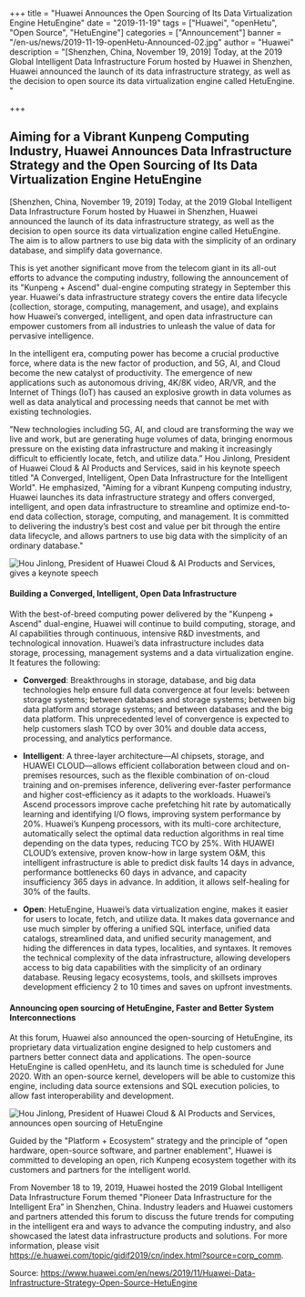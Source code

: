 +++
title = "Huawei Announces the Open Sourcing of Its Data Virtualization Engine HetuEngine"
date = "2019-11-19"
tags = ["Huawei", "openHetu", "Open Source", "HetuEngine"]
categories = ["Announcement"]
banner = "/en-us/news/2019-11-19-openHetu-Announced-02.jpg"
author = "Huawei"
description = "[Shenzhen, China, November 19, 2019] Today, at the 2019 Global Intelligent Data Infrastructure Forum hosted by Huawei in Shenzhen, Huawei announced the launch of its data infrastructure strategy, as well as the decision to open source its data virtualization engine called HetuEngine. "

+++

## Aiming for a Vibrant Kunpeng Computing Industry, Huawei Announces Data Infrastructure Strategy and the Open Sourcing of Its Data Virtualization Engine HetuEngine

[Shenzhen, China, November 19, 2019] Today, at the 2019 Global Intelligent Data Infrastructure Forum hosted by Huawei in Shenzhen, Huawei announced the launch of its data infrastructure strategy, as well as the decision to open source its data virtualization engine called HetuEngine. The aim is to allow partners to use big data with the simplicity of an ordinary database, and simplify data governance.

This is yet another significant move from the telecom giant in its all-out efforts to advance the computing industry, following the announcement of its "Kunpeng + Ascend" dual-engine computing strategy in September this year. Huawei's data infrastructure strategy covers the entire data lifecycle (collection, storage, computing, management, and usage), and explains how Huawei’s converged, intelligent, and open data infrastructure can empower customers from all industries to unleash the value of data for pervasive intelligence.

In the intelligent era, computing power has become a crucial productive force, where data is the new factor of production, and 5G, AI, and Cloud become the new catalyst of productivity. The emergence of new applications such as autonomous driving, 4K/8K video, AR/VR, and the Internet of Things (IoT) has caused an explosive growth in data volumes as well as data analytical and processing needs that cannot be met with existing technologies.

"New technologies including 5G, AI, and cloud are transforming the way we live and work, but are generating huge volumes of data, bringing enormous pressure on the existing data infrastructure and making it increasingly difficult to efficiently locate, fetch, and utilize data.” Hou Jinlong, President of Huawei Cloud & AI Products and Services, said in his keynote speech titled "A Converged, Intelligent, Open Data Infrastructure for the Intelligent World". He emphasized, "Aiming for a vibrant Kunpeng computing industry, Huawei launches its data infrastructure strategy and offers converged, intelligent, and open data infrastructure to streamline and optimize end-to-end data collection, storage, computing, and management. It is committed to delivering the industry’s best cost and value per bit through the entire data lifecycle, and allows partners to use big data with the simplicity of an ordinary database."

![Hou Jinlong, President of Huawei Cloud & AI Products and Services, gives a keynote speech](<img src="/en-us/news/2019-11-19-openHetu-Announced-01.jpg" style="width:100%;">)

#### Building a Converged, Intelligent, Open Data Infrastructure

With the best-of-breed computing power delivered by the "Kunpeng + Ascend" dual-engine, Huawei will continue to build computing, storage, and AI capabilities through continuous, intensive R&D investments, and technological innovation. Huawei’s data infrastructure includes data storage, processing, management systems and a data virtualization engine. It features the following:

- **Converged**: Breakthroughs in storage, database, and big data technologies help ensure full data convergence at four levels: between storage systems; between databases and storage systems; between big data platform and storage systems; and between databases and the big data platform. This unprecedented level of convergence is expected to help customers slash TCO by over 30% and double data access, processing, and analytics performance.

- **Intelligent**: A three-layer architecture—AI chipsets, storage, and HUAWEI CLOUD—allows efficient collaboration between cloud and on-premises resources, such as the flexible combination of on-cloud training and on-premises inference, delivering ever-faster performance and higher cost-efficiency as it adapts to the workloads. Huawei’s Ascend processors improve cache prefetching hit rate by automatically learning and identifying I/O flows, improving system performance by 20%. Huawei’s Kunpeng processors, with its multi-core architecture, automatically select the optimal data reduction algorithms in real time depending on the data types, reducing TCO by 25%. With HUAWEI CLOUD’s extensive, proven know-how in large system O&M, this intelligent infrastructure is able to predict disk faults 14 days in advance, performance bottlenecks 60 days in advance, and capacity insufficiency 365 days in advance. In addition, it allows self-healing for 30% of the faults.

- **Open**: HetuEngine, Huawei’s data virtualization engine, makes it easier for users to locate, fetch, and utilize data. It makes data governance and use much simpler by offering a unified SQL interface, unified data catalogs, streamlined data, and unified security management, and hiding the differences in data types, localities, and syntaxes. It removes the technical complexity of the data infrastructure, allowing developers access to big data capabilities with the simplicity of an ordinary database. Reusing legacy ecosystems, tools, and skillsets improves development efficiency 2 to 10 times and saves on upfront investments.

#### Announcing open sourcing of HetuEngine, Faster and Better System Interconnections

At this forum, Huawei also announced the open-sourcing of HetuEngine, its proprietary data virtualization engine designed to help customers and partners better connect data and applications. The open-source HetuEngine is called openHetu, and its launch time is scheduled for June 2020. With an open-source kernel, developers will be able to customize this engine, including data source extensions and SQL execution policies, to allow fast interoperability and development.

![Hou Jinlong, President of Huawei Cloud & AI Products and Services, announces open sourcing of HetuEngine](<img src="/en-us/news/2019-11-19-openHetu-Announced-02.jpg" style="width:100%;">)

Guided by the "Platform + Ecosystem" strategy and the principle of "open hardware, open-source software, and partner enablement", Huawei is committed to developing an open, rich Kunpeng ecosystem together with its customers and partners for the intelligent world.

From November 18 to 19, 2019, Huawei hosted the 2019 Global Intelligent Data Infrastructure Forum themed "Pioneer Data Infrastructure for the Intelligent Era” in Shenzhen, China. Industry leaders and Huawei customers and partners attended this forum to discuss the future trends for computing in the intelligent era and ways to advance the computing industry, and also showcased the latest data infrastructure products and solutions. For more information, please visit <https://e.huawei.com/topic/gidif2019/cn/index.html?source=corp_comm>.

Source: <https://www.huawei.com/en/news/2019/11/Huawei-Data-Infrastructure-Strategy-Open-Source-HetuEngine>


